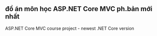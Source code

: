đồ án môn học ASP.NET Core MVC ph.bản mới nhất
--------------
ASP.NET Core MVC course project - newest .NET Core version
